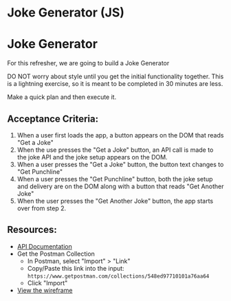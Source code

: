 # Joke Generator (JS)

# Joke Generator

For this refresher, we are going to build a Joke Generator

DO NOT worry about style until you get the initial functionality together. This is a lightning exercise, so it is meant to be completed in 30 minutes are less.

Make a quick plan and then execute it.

## Acceptance Criteria:
1. When a user first loads the app, a button appears on the DOM that reads "Get a Joke"
1. When the use presses the "Get a Joke" button, an API call is made to the joke API and the joke setup appears on the DOM.
1. When a user presses the "Get a Joke" button, the button text changes to "Get Punchline"
1. When a user presses the "Get Punchline" button, both the joke setup and delivery are on the DOM along with a button that reads "Get Another Joke"
1. When the user presses the "Get Another Joke" button, the app starts over from step 2.

## Resources:
<!-- - [API Documentation](https://github.com/15Dkatz/official_joke_api)  -->
<!-- - Get the Postman Collection
  - In Postman, select "Import" > "Link"
  - Copy/Paste this link into the input: `https://www.getpostman.com/collections/8a29fff239520ba4c468`
  - Click "Import"  -->
- [API Documentation](https://sv443.net/jokeapi/v2/)
- Get the Postman Collection
  - In Postman, select "Import" > "Link"
  - Copy/Paste this link into the input: `https://www.getpostman.com/collections/548ed97710101a76aa64`
  - Click "Import"
- [View the wireframe](https://www.figma.com/file/dUTnw5fZfWCB2RCRJpS7Af/JJ-Wireframe-JS?node-id=0%3A1)
